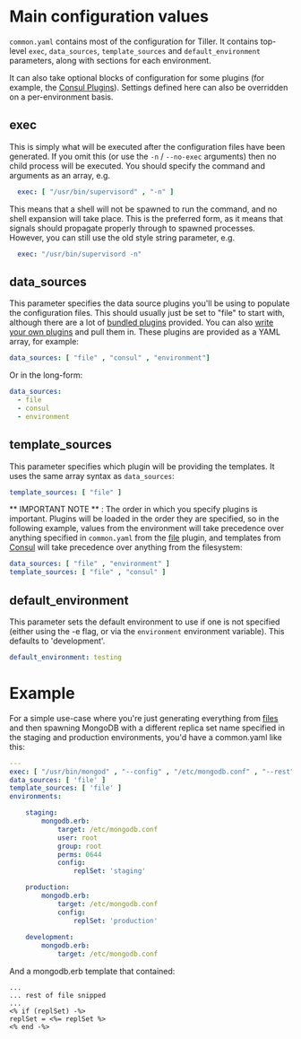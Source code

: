 # Main configuration values
  
`common.yaml` contains most of the configuration for Tiller. It contains top-level `exec`, `data_sources`, `template_sources` and `default_environment` parameters, along with sections for each environment. 
  
It can also take optional blocks of configuration for some plugins (for example, the [Consul Plugins](../plugins/consul.md)). Settings defined here can also be overridden on a per-environment basis.
  
## exec  
This is simply what will be executed after the configuration files have been generated. If you omit this (or use the `-n` / `--no-exec` arguments) then no child process will be executed. You should specify the command and arguments as an array, e.g.
  
```yaml
  exec: [ "/usr/bin/supervisord" , "-n" ]
```
  
This means that a shell will not be spawned to run the command, and no shell expansion will take place. This is the preferred form, as it means that signals should propagate properly through to spawned processes. However, you can still use the old style string parameter, e.g.

```yaml
  exec: "/usr/bin/supervisord -n"
```
  
## data_sources

This parameter specifies the data source plugins you'll be using to populate the configuration files. This should usually just be set to "file" to start with, although there are a lot of [bundled plugins](../plugins/index.md) provided. You can also [write your own plugins](../developers.md) and pull them in. These plugins are provided as a YAML array, for example:

```yaml
data_sources: [ "file" , "consul" , "environment"]
```

Or in the long-form:

```yaml
data_sources:
  - file
  - consul
  - environment
```


## template_sources
This parameter specifies which plugin will be providing the templates. It uses the same array syntax as `data_sources`:

```yaml
template_sources: [ "file" ]
```
  
** IMPORTANT NOTE ** : The order in which you specify plugins is important. Plugins will be loaded in the order they are specified, so in the following example, values from the environment will take precedence over anything specified in `common.yaml` from the [file](../plugins/file.md) plugin, and templates from [Consul](../plugins/consul.md) will take precedence over anything from the filesystem:

```yaml
data_sources: [ "file" , "environment" ]
template_sources: [ "file" , "consul" ]
```


## default_environment

This parameter sets the default environment to  use if one is not specified (either using the -e flag, or via the `environment` environment variable). This defaults to 'development'.

```yaml
default_environment: testing
```

# Example
For a simple use-case where you're just generating everything from [files](../plugins/file.md) and then spawning MongoDB with a different replica set name specified in the staging and production environments, you'd have a common.yaml like this:

```yaml
---
exec: [ "/usr/bin/mongod" , "--config" , "/etc/mongodb.conf" , "--rest" ]
data_sources: [ 'file' ]
template_sources: [ 'file' ]
environments:

	staging:
		mongodb.erb:
  			target: /etc/mongodb.conf
  			user: root
  			group: root
  			perms: 0644
			config:
				replSet: 'staging'

	production:
		mongodb.erb:
  			target: /etc/mongodb.conf
 			config:
    			replSet: 'production'
    			
	development:
		mongodb.erb:
  			target: /etc/mongodb.conf
```

And a mongodb.erb template that contained:

```erb
...
... rest of file snipped
...
<% if (replSet) -%>
replSet = <%= replSet %>
<% end -%> 
```